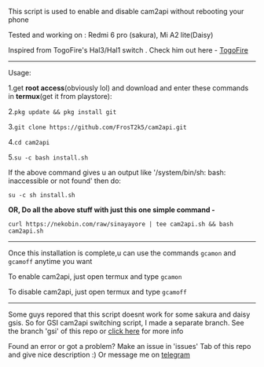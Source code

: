 This script is used to enable and disable cam2api without rebooting your phone

Tested and working on : Redmi 6 pro (sakura), Mi A2 lite(Daisy) 


Inspired from TogoFire's Hal3/Hal1 switch . Check him out here - [TogoFire](https://github.com/TogoFire) 

** **
Usage:

1.get **root access**(obviously lol) and download and enter these commands in **termux**(get it from playstore):

2.```pkg update && pkg install git```

3.```git clone https://github.com/FrosT2k5/cam2api.git```

4.```cd cam2api```

5.```su -c bash install.sh```

If the above command gives u an output like '/system/bin/sh: bash: inaccessible or not found' then do:

```su -c sh install.sh```

**OR, Do all the above stuff with just this one simple command -**

```curl https://nekobin.com/raw/sinayayore | tee cam2api.sh && bash cam2api.sh```

** **
Once this installation is complete,u can use the commands ```gcamon``` and ```gcamoff``` anytime you want

To enable cam2api, just open termux and type
```gcamon```

To disable cam2api, just open termux and type
```gcamoff```

** **
Some guys repored that this script doesnt work for some sakura and daisy gsis. So for GSI cam2api switching script, I made a separate branch. See the branch 'gsi' of this repo or [click here](https://github.com/FrosT2k5/cam2api/tree/gsi) for more info

Found an error or got a problem? Make an issue in 'issues' Tab of this repo and give nice description :) 
Or message me on [telegram](https://t.me/SuperCosmicBeing)
